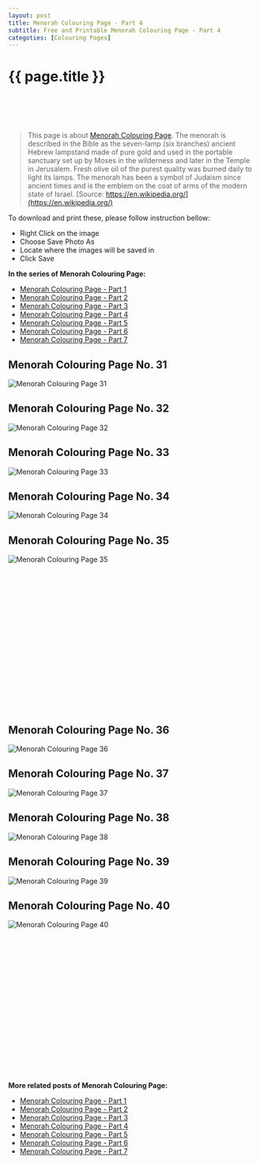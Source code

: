 ```yaml
---
layout: post
title: Menorah Colouring Page - Part 4
subtitle: Free and Printable Menorah Colouring Page - Part 4
categoties: [Colouring Pages]
---
```

{{ page.title }}
================
<script async src="//pagead2.googlesyndication.com/pagead/js/adsbygoogle.js"></script><!-- UnderTitleAds --> <ins class="adsbygoogle" style="display:inline-block;width:468px;height:60px" data-ad-client="ca-pub-6753140515841889" data-ad-slot="4010138290"></ins><script> (adsbygoogle = window.adsbygoogle || []).push({}); </script>

> This page is about [Menorah Colouring Page](https://freecoloringpages.github.io/). The menorah is described in the Bible as the seven-lamp (six branches) ancient Hebrew lampstand made of pure gold and used in the portable sanctuary set up by Moses in the wilderness and later in the Temple in Jerusalem. Fresh olive oil of the purest quality was burned daily to light its lamps. The menorah has been a symbol of Judaism since ancient times and is the emblem on the coat of arms of the modern state of Israel. [Source: https://en.wikipedia.org/](https://en.wikipedia.org/)

To download and print these, please follow instruction bellow:
* Right Click on the image 
* Choose Save Photo As 
* Locate where the images will be saved in 
* Click Save

**In the series of Menorah Colouring Page:**

* [Menorah Colouring Page - Part 1](https://freecoloringpages.github.io/2017/12/05/Menorah-Colouring-Page-part-1.html)
* [Menorah Colouring Page - Part 2](https://freecoloringpages.github.io/2017/12/05/Menorah-Colouring-Page-part-2.html)
* [Menorah Colouring Page - Part 3](https://freecoloringpages.github.io/2017/12/05/Menorah-Colouring-Page-part-3.html)
* [Menorah Colouring Page - Part 4](https://freecoloringpages.github.io/2017/12/05/Menorah-Colouring-Page-part-4.html)
* [Menorah Colouring Page - Part 5](https://freecoloringpages.github.io/2017/12/05/Menorah-Colouring-Page-part-5.html)
* [Menorah Colouring Page - Part 6](https://freecoloringpages.github.io/2017/12/05/Menorah-Colouring-Page-part-6.html)
* [Menorah Colouring Page - Part 7](https://freecoloringpages.github.io/2017/12/05/Menorah-Colouring-Page-part-7.html)

## Menorah Colouring Page No. 31
![Menorah Colouring Page 31](https://freecoloringpages.github.io/img3/Menorah-Colouring-Page%20(31).jpg "Menorah Colouring Page 31")

## Menorah Colouring Page No. 32
![Menorah Colouring Page 32](https://freecoloringpages.github.io/img3/Menorah-Colouring-Page%20(32).jpg "Menorah Colouring Page 32")

## Menorah Colouring Page No. 33
![Menorah Colouring Page 33](https://freecoloringpages.github.io/img3/Menorah-Colouring-Page%20(33).jpg "Menorah Colouring Page 33")

## Menorah Colouring Page No. 34
![Menorah Colouring Page 34](https://freecoloringpages.github.io/img3/Menorah-Colouring-Page%20(34).jpg "Menorah Colouring Page 34")

## Menorah Colouring Page No. 35
![Menorah Colouring Page 35](https://freecoloringpages.github.io/img3/Menorah-Colouring-Page%20(35).jpg "Menorah Colouring Page 35")

<script async src="//pagead2.googlesyndication.com/pagead/js/adsbygoogle.js"></script><!-- Texxtonly --><ins class="adsbygoogle" style="display:inline-block;width:336px;height:280px" data-ad-client="ca-pub-6753140515841889" data-ad-slot="3207852233"></ins><script>(adsbygoogle = window.adsbygoogle || []).push({}); </script>

## Menorah Colouring Page No. 36
![Menorah Colouring Page 36](https://freecoloringpages.github.io/img3/Menorah-Colouring-Page%20(36).jpg "Menorah Colouring Page 36")

## Menorah Colouring Page No. 37
![Menorah Colouring Page 37](https://freecoloringpages.github.io/img3/Menorah-Colouring-Page%20(37).jpg "Menorah Colouring Page 37")

## Menorah Colouring Page No. 38
![Menorah Colouring Page 38](https://freecoloringpages.github.io/img3/Menorah-Colouring-Page%20(38).jpg "Menorah Colouring Page 38")

## Menorah Colouring Page No. 39
![Menorah Colouring Page 39](https://freecoloringpages.github.io/img3/Menorah-Colouring-Page%20(39).jpg "Menorah Colouring Page 39")

## Menorah Colouring Page No. 40
![Menorah Colouring Page 40](https://freecoloringpages.github.io/img3/Menorah-Colouring-Page%20(40).jpg "Menorah Colouring Page 40")

<script async src="//pagead2.googlesyndication.com/pagead/js/adsbygoogle.js"></script><!-- Texxtonly --><ins class="adsbygoogle" style="display:inline-block;width:336px;height:280px" data-ad-client="ca-pub-6753140515841889" data-ad-slot="3207852233"></ins><script>(adsbygoogle = window.adsbygoogle || []).push({}); </script>

**More related posts of Menorah Colouring Page:**

* [Menorah Colouring Page - Part 1](https://freecoloringpages.github.io/2017/12/05/Menorah-Colouring-Page-part-1.html)
* [Menorah Colouring Page - Part 2](https://freecoloringpages.github.io/2017/12/05/Menorah-Colouring-Page-part-2.html)
* [Menorah Colouring Page - Part 3](https://freecoloringpages.github.io/2017/12/05/Menorah-Colouring-Page-part-3.html)
* [Menorah Colouring Page - Part 4](https://freecoloringpages.github.io/2017/12/05/Menorah-Colouring-Page-part-4.html)
* [Menorah Colouring Page - Part 5](https://freecoloringpages.github.io/2017/12/05/Menorah-Colouring-Page-part-5.html)
* [Menorah Colouring Page - Part 6](https://freecoloringpages.github.io/2017/12/05/Menorah-Colouring-Page-part-6.html)
* [Menorah Colouring Page - Part 7](https://freecoloringpages.github.io/2017/12/05/Menorah-Colouring-Page-part-7.html)

